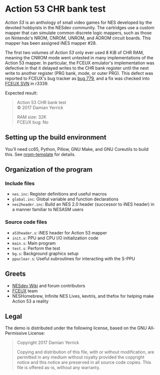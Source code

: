 Action 53 CHR bank test
=======================

*Action 53* is an anthology of small video games for NES developed by
the devoted hobbyists in the NESdev community.  The cartridges use a
custom mapper that can simulate common discrete logic mappers, such
as those on Nintendo's NROM, CNROM, UNROM, and AOROM circuit boards.
This mapper has been assigned iNES mapper #28.

The first two volumes of *Action 53* only ever used 8 KiB of CHR RAM,
meaning the CNROM mode went untested in many implementations of the
Action 53 mapper.  In particular, the FCEUX emulator's implementation
was defective in that it delayed writes to the CHR bank register
until the next write to another register (PRG bank, mode, or outer
PRG).  This defect was reported to FCEUX's bug tracker as [bug 779],
and a fix was checked into [FCEUX SVN] in r3339.

[bug 779]: https://sourceforge.net/p/fceultra/bugs/779/
[FCEUX SVN]: https://sourceforge.net/p/fceultra/code/HEAD/tree/fceu/trunk/

Expected result:

> Action 53 CHR bank test  
> © 2017 Damian Yerrick
>
> RAM size: 32K  
> FCEUX bug: No

Setting up the build environment
--------------------------------
You'll need cc65, Python, Pillow, GNU Make, and GNU Coreutils
to build this.  See [nrom-template] for details.

[nrom-template]: https://github.com/pinobatch/nrom-template

Organization of the program
---------------------------

### Include files

* `nes.inc`: Register definitions and useful macros
* `global.inc`: Global variable and function declarations
* `nes2header.inc`: Build an NES 2.0 header (successor to iNES
  header) in a manner familiar to NESASM users

### Source code files

* `a53header.s`: iNES header for Action 53 mapper
* `init.s`: PPU and CPU I/O initialization code
* `main.s`: Main program
* `test.s`: Perform the test
* `bg.s`: Background graphics setup
* `ppuclear.s`: Useful subroutines for interacting with the S-PPU

Greets
------

* [NESdev Wiki] and forum contributors
* [FCEUX] team
* NESHomebrew, Infinite NES Lives, kevtris, and thefox for helping
  make Action 53 a reality

[NESdev Wiki]: http://wiki.nesdev.com/
[FCEUX]: http://fceux.com/

Legal
-----
The demo is distributed under the following license, based on the
GNU All-Permissive License:

> Copyright 2017 Damian Yerrick
> 
> Copying and distribution of this file, with or without
> modification, are permitted in any medium without royalty provided
> the copyright notice and this notice are preserved in all source
> code copies.  This file is offered as-is, without any warranty.


